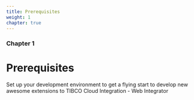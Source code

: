 ```yaml
---
title: Prerequisites
weight: 1
chapter: true
---
```


### Chapter 1

# Prerequisites

Set up your development environment to get a flying start to develop new awesome extensions to TIBCO Cloud Integration - Web Integrator